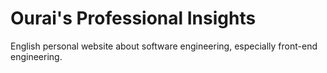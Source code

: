 # Ourai's Professional Insights

English personal website about software engineering, especially front-end engineering.
